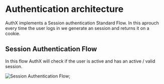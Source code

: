 # Authentication architecture

AuthX implements a Session authentication Standard Flow.
In this aprouch every time the user logs in we generate an session and returns it on a cookie.

## Session Authentication Flow

In this flow AuthX will check if the user is active and has an active / valid session.

![Session Authentication Flow](https://raw.githubusercontent.com/lcpojr/authx_ex/master/docs/images/session-authentication-flow.png);
